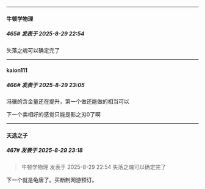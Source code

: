 ﻿
*****

####  牛顿学物理  
##### 465#       发表于 2025-8-29 22:54

失落之魂可以确定完了


*****

####  kaion111  
##### 466#       发表于 2025-8-29 23:05

冯骥的含金量还在提升，第一个做还能做的相当可以

下一个卖相好的感觉只能是影之刃0了啊


*****

####  天选之子  
##### 467#       发表于 2025-8-29 23:18

<blockquote>牛顿学物理 发表于 2025-8-29 22:54
失落之魂可以确定完了</blockquote>
下一个就是龟唐了。买断制网游预订。

